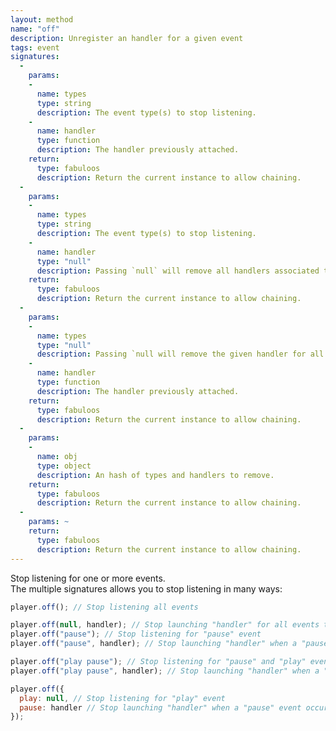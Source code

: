 ```yaml
---
layout: method
name: "off"
description: Unregister an handler for a given event
tags: event
signatures:
  -
    params:
    -
      name: types
      type: string
      description: The event type(s) to stop listening.
    -
      name: handler
      type: function
      description: The handler previously attached.
    return:
      type: fabuloos
      description: Return the current instance to allow chaining.
  -
    params:
    -
      name: types
      type: string
      description: The event type(s) to stop listening.
    -
      name: handler
      type: "null"
      description: Passing `null` will remove all handlers associated to this/these type(s).
    return:
      type: fabuloos
      description: Return the current instance to allow chaining.
  -
    params:
    -
      name: types
      type: "null"
      description: Passing `null will remove the given handler for all types.
    -
      name: handler
      type: function
      description: The handler previously attached.
    return:
      type: fabuloos
      description: Return the current instance to allow chaining.
  -
    params:
    -
      name: obj
      type: object
      description: An hash of types and handlers to remove.
    return:
      type: fabuloos
      description: Return the current instance to allow chaining.
  -
    params: ~
    return:
      type: fabuloos
      description: Return the current instance to allow chaining.
---
```


Stop listening for one or more events.  
The multiple signatures allows you to stop listening in many ways:

```js
player.off(); // Stop listening all events

player.off(null, handler); // Stop launching "handler" for all events type
player.off("pause"); // Stop listening for "pause" event
player.off("pause", handler); // Stop launching "handler" when a "pause" event occurs

player.off("play pause"); // Stop listening for "pause" and "play" events
player.off("play pause", handler); // Stop launching "handler" when a "pause" or "play" event occurs

player.off({
  play: null, // Stop listening for "play" event
  pause: handler // Stop launching "handler" when a "pause" event occurs
});
```